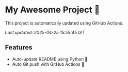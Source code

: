 # My Awesome Project 🚀

This project is automatically updated using GitHub Actions.

_Last updated: 2025-04-25 15:55:45 IST_

## Features
- Auto-update README using Python 🐍
- Auto Git push with GitHub Actions 🤖
